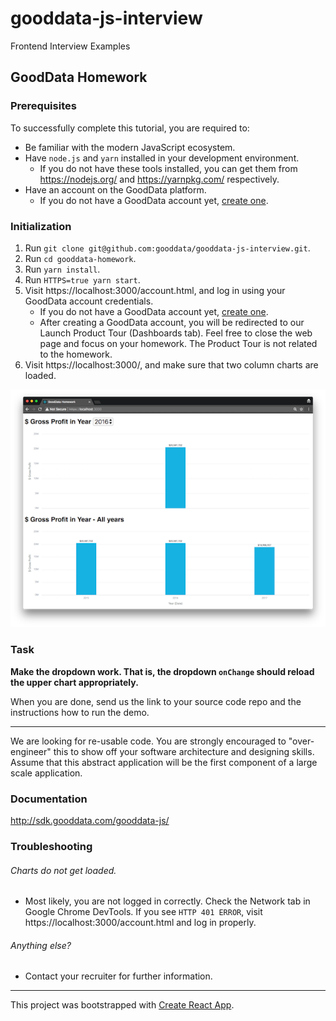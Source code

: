 # gooddata-js-interview
Frontend Interview Examples

## GoodData Homework

### Prerequisites

To successfully complete this tutorial, you are required to:

* Be familiar with the modern JavaScript ecosystem.
* Have `node.js` and `yarn` installed in your development environment.
  * If you do not have these tools installed, you can get them from https://nodejs.org/ and https://yarnpkg.com/ respectively.
* Have an account on the GoodData platform.
  * If you do not have a GoodData account yet, [create one](https://secure.gooddata.com/account.html?lastUrl=%252F#/registration/projectTemplate/urn%253Agooddata%253AOnboardingProductTour).

### Initialization

1. Run `git clone git@github.com:gooddata/gooddata-js-interview.git`.
2. Run `cd gooddata-homework`.
3. Run `yarn install`.
4. Run `HTTPS=true yarn start`.
5. Visit https://localhost:3000/account.html, and log in using your GoodData account credentials.
   - If you do not have a GoodData account yet, [create one](https://secure.gooddata.com/account.html?lastUrl=%252F#/registration/projectTemplate/urn%253Agooddata%253AOnboardingProductTour).
   - After creating a GoodData account, you will be redirected to our Launch Product Tour (Dashboards tab). Feel free to close the web page and focus on your homework. The Product Tour is not related to the homework.
6. Visit https://localhost:3000/, and make sure that two column charts are loaded.

![Screenshot after initialization](https://github.com/gooddata/gooddata-js-interview/blob/master/public/screen.png "Initialization Screenshot")

### Task

__Make the dropdown work. That is, the dropdown `onChange` should reload the upper chart appropriately.__

When you are done, send us the link to your source code repo and the instructions how to run the demo.

---

We are looking for re-usable code. You are strongly encouraged to "over-engineer" this to show off your software architecture and designing skills. Assume that this abstract application will be the first component of a large scale application.

### Documentation

http://sdk.gooddata.com/gooddata-js/

### Troubleshooting

###### Charts do not get loaded.
  * Most likely, you are not logged in correctly. Check the Network tab in Google Chrome DevTools. If you see `HTTP 401 ERROR`, visit https://localhost:3000/account.html and log in properly.

###### Anything else?
* Contact your recruiter for further information.

---

This project was bootstrapped with [Create React App](https://github.com/facebookincubator/create-react-app).
